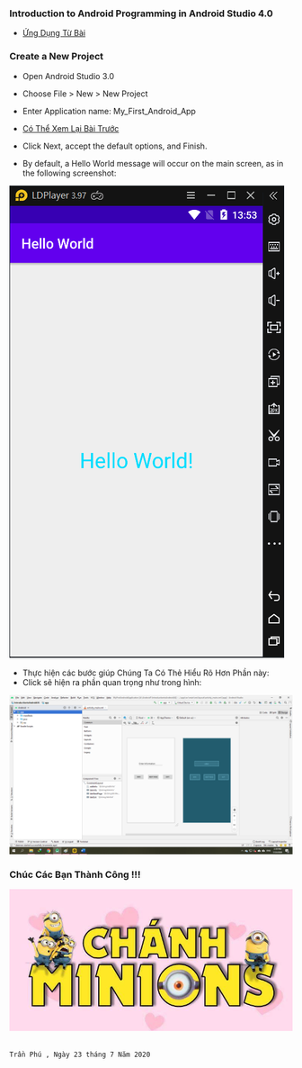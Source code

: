 ### Introduction to Android Programming in Android Studio 4.0

- <a href= "https://ngocminhtran.com/2018/06/28/lap-trinh-android-dung-androidhttps://dzone.com/articles/introduction-to-android-programming-using-the-andr"> Ứng Dụng Từ Bài</a>

### Create a New Project
- Open Android Studio 3.0
- Choose File > New > New Project
- Enter Application name: My_First_Android_App

- <a href="https://github.com/ChanhMinions/DaoQuanhUngDungAndroid">Có Thể Xem Lại Bài Trước</a>

- Click Next, accept the default options, and Finish.
- By default, a Hello World message will occur on the main screen, as in the following screenshot:

![image](Untitled6.png)

- Thực hiện các bước giúp Chúng Ta Có Thẻ Hiểu Rõ Hơn Phần này:
- Click sẽ hiện ra phần quan trọng như trong hình:

![image](Untitled10.png)

### Chúc Các Bạn Thành Công !!!


![image](ezr.png)

                                                                                Trần Phú , Ngày 23 tháng 7 Năm 2020
